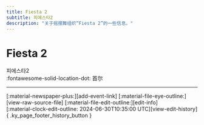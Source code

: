 ```yaml
---
title: Fiesta 2
subtitle: 피에스타2
description: "关于摇摆舞组织“Fiesta 2”的一些信息。"
---
```


# Fiesta 2

피에스타2  
:fontawesome-solid-location-dot: 首尔  


---

<div class="ky_page_footer" markdown>
<div class="ky_page_footer_trailing" markdown="span">
[:material-newspaper-plus:][add-event-link]
[:material-file-eye-outline:][view-raw-source-file]
[:material-file-edit-outline:][edit-info]
</div>
<div class="ky_page_footer_leading" markdown="span">
[:material-clock-edit-outline: 2024-06-30T10:35:00 UTC][view-edit-history]{ .ky_page_footer_history_button }
</div>
</div>

[add-event-link]: https://github.com/swingdance/events/issues/new?assignees=&labels=add+event&projects=&template=02-add_entity.yml&title=%5Bko_KR%5D%20Add%20Event%3A%20%3CName%3E&region=ko_KR&province=Seoul&city=Seoul&org_id=fiesta-2 "添加活动"
[view-raw-source-file]: https://github.com/swingdance/orgs/blob/main/ko_KR/fiesta-2.json "查看原始源文件"
[edit-info]: https://github.com/swingdance/orgs/issues/new?assignees=&labels=update+org&projects=&template=03-update_entity.yml&title=%5Bko_KR%5D%20Update%20Org%3A%20Fiesta%202&region=ko_KR&id=fiesta-2&name=Fiesta%202 "编辑信息"

[view-edit-history]: https://github.com/swingdance/orgs/commits/main/ko_KR/fiesta-2.json "查看编辑历史"
